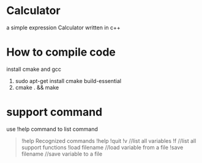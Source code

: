 # Calculator
a simple expression Calculator written in c++

# How to compile code

install cmake and gcc
1) sudo apt-get install cmake build-essential
2) cmake . && make 

# support command

use !help command to list command
> !help
Recognized commands
!help
!quit
!v				//list all variables
!f				//list all support functions 
!load filename  //load variable from a file
!save filename  //save variable to a file


